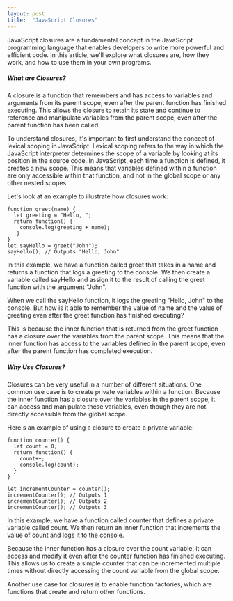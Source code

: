 ```yaml
---
layout: post
title:  "JavaScript Closures"
---
```


JavaScript closures are a fundamental concept in the JavaScript programming language that enables developers to write more powerful and efficient code. In this article, we'll explore what closures are, how they work, and how to use them in your own programs.

##### What are Closures?

A closure is a function that remembers and has access to variables and arguments from its parent scope, even after the parent function has finished executing. This allows the closure to retain its state and continue to reference and manipulate variables from the parent scope, even after the parent function has been called.

To understand closures, it's important to first understand the concept of lexical scoping in JavaScript. Lexical scoping refers to the way in which the JavaScript interpreter determines the scope of a variable by looking at its position in the source code. In JavaScript, each time a function is defined, it creates a new scope. This means that variables defined within a function are only accessible within that function, and not in the global scope or any other nested scopes.

Let's look at an example to illustrate how closures work:

    function greet(name) {  
      let greeting = "Hello, ";  
      return function() {  
        console.log(greeting + name);  
       }  
    }  
    let sayHello = greet("John");  
    sayHello(); // Outputs "Hello, John"  

In this example, we have a function called greet that takes in a name and returns a function that logs a greeting to the console. We then create a variable called sayHello and assign it to the result of calling the greet function with the argument "John".

When we call the sayHello function, it logs the greeting "Hello, John" to the console. But how is it able to remember the value of name and the value of greeting even after the greet function has finished executing?

This is because the inner function that is returned from the greet function has a closure over the variables from the parent scope. This means that the inner function has access to the variables defined in the parent scope, even after the parent function has completed execution.

##### Why Use Closures?

Closures can be very useful in a number of different situations. One common use case is to create private variables within a function. Because the inner function has a closure over the variables in the parent scope, it can access and manipulate these variables, even though they are not directly accessible from the global scope.

Here's an example of using a closure to create a private variable:

    function counter() {  
      let count = 0;  
      return function() {  
        count++;  
        console.log(count);  
      }  
    }  

    let incrementCounter = counter();  
    incrementCounter(); // Outputs 1  
    incrementCounter(); // Outputs 2  
    incrementCounter(); // Outputs 3  


In this example, we have a function called counter that defines a private variable called count. We then return an inner function that increments the value of count and logs it to the console.

Because the inner function has a closure over the count variable, it can access and modify it even after the counter function has finished executing. This allows us to create a simple counter that can be incremented multiple times without directly accessing the count variable from the global scope.

Another use case for closures is to enable function factories, which are functions that create and return other functions. 
